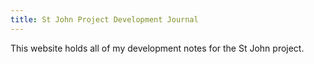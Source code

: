 ```yaml
---
title: St John Project Development Journal
---
```


This website holds all of my development notes for the St John project.

